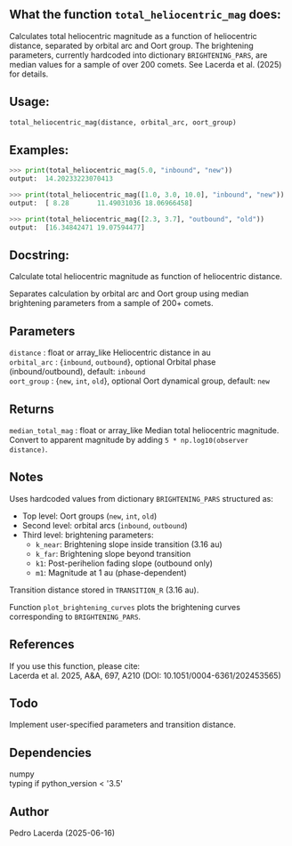 What the function `total_heliocentric_mag` does:
-----------------------------------------------

Calculates total heliocentric magnitude as a function of heliocentric
distance, separated by orbital arc and Oort group. The brightening
parameters, currently hardcoded into dictionary `BRIGHTENING_PARS`, are
median values for a sample of over 200 comets. See Lacerda et al. (2025)
for details.  

Usage:
------

```python
total_heliocentric_mag(distance, orbital_arc, oort_group)
```

Examples:
---------

```python
>>> print(total_heliocentric_mag(5.0, "inbound", "new"))
output:  14.20233223070413
```

```python
>>> print(total_heliocentric_mag([1.0, 3.0, 10.0], "inbound", "new"))
output:  [ 8.28       11.49031036 18.06966458]
```

```python
>>> print(total_heliocentric_mag([2.3, 3.7], "outbound", "old"))
output:  [16.34842471 19.07594477]
```

Docstring:
----------
Calculate total heliocentric magnitude as function of heliocentric distance.

Separates calculation by orbital arc and Oort group using median brightening
parameters from a sample of 200+ comets.

Parameters
----------
`distance` : float or array_like
    Heliocentric distance in au  
`orbital_arc` : {`inbound`, `outbound`}, optional
    Orbital phase (inbound/outbound), default: `inbound`  
`oort_group` : {`new`, `int`, `old`}, optional
    Oort dynamical group, default: `new`

Returns
-------
`median_total_mag` : float or array_like
    Median total heliocentric magnitude. Convert to apparent magnitude by
    adding `5 * np.log10(observer distance)`.

Notes
-----
Uses hardcoded values from dictionary `BRIGHTENING_PARS` structured as:
- Top level: Oort groups (`new`, `int`, `old`)
- Second level: orbital arcs (`inbound`, `outbound`)
- Third level: brightening parameters:
    - `k_near`: Brightening slope inside transition (3.16 au)
    - `k_far`: Brightening slope beyond transition
    - `k1`: Post-perihelion fading slope (outbound only)
    - `m1`: Magnitude at 1 au (phase-dependent)

Transition distance stored in `TRANSITION_R` (3.16 au).

Function `plot_brightening_curves` plots the brightening curves corresponding to 
`BRIGHTENING_PARS`.

References
----------
If you use this function, please cite:  
Lacerda et al. 2025, A&A, 697, A210 (DOI: 10.1051/0004-6361/202453565)

Todo
----
Implement user-specified parameters and transition distance.

Dependencies
------------
numpy  
typing if python_version < '3.5'

Author
------
Pedro Lacerda (2025-06-16)


